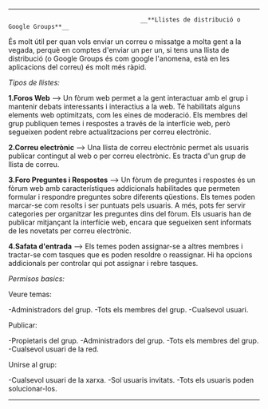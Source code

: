 ------------------------------------------------------------------------------------------------------------------------------------------
                                         __**Llistes de distribució o Google Groups**__

És molt útil per quan vols enviar un correu o missatge a molta gent a la vegada, perquè en comptes d'enviar un per un, si tens una llista de distribució (o Google Groups és com google l'anomena, està en les aplicacions del correu) és molt més ràpid. 

*Tipos de llistes:*

**1.Foros Web** --> Un fòrum web permet a la gent interactuar amb el grup i mantenir debats interessants i interactius a la web. Té habilitats alguns elements web optimitzats, com les eines de moderació. Els membres del grup publiquen temes i respostes a través de la interfície web, però segueixen podent rebre actualitzacions per correu electrònic.

**2.Correu electrònic** --> Una llista de correu electrònic permet als usuaris publicar contingut al web o per correu electrònic. Es tracta d'un grup de llista de correu.

**3.Foro Preguntes i Respostes** --> Un fòrum de preguntes i respostes és un fòrum web amb característiques addicionals habilitades que permeten formular i respondre preguntes sobre diferents qüestions. Els temes poden marcar-se com resolts i ser puntuats pels usuaris. A més, pots fer servir categories per organitzar les preguntes dins del fòrum. Els usuaris han de publicar mitjançant la interfície web, encara que segueixen sent informats de les novetats per correu electrònic.

**4.Safata d'entrada** --> Els temes poden assignar-se a altres membres i tractar-se com tasques que es poden resoldre o reassignar. Hi ha opcions addicionals per controlar qui pot assignar i rebre tasques.

*Permisos basics:*

Veure temas:

-Administradors del grup.
-Tots els membres del grup.
-Cualsevol usuari.

Publicar:

-Propietaris del grup.
-Administradors del grup.
-Tots els membres del grup.
-Cualsevol usuari de la red.

Unirse al grup:

-Cualsevol usuari de la xarxa.
-Sol usuaris invitats.
-Tots els usuaris poden solucionar-los.

------------------------------------------------------------------------------------------------------------------------------------------
